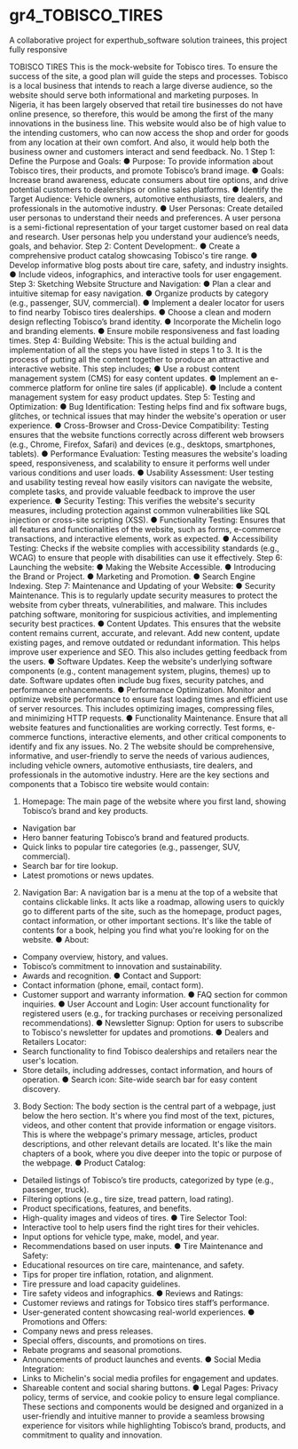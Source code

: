 # gr4_TOBISCO_TIRES
A collaborative project for experthub_software solution trainees, this project fully responsive

TOBISCO TIRES
This is the mock-website for Tobisco tires. To ensure the success of the site, a good plan will
guide the steps and processes. Tobisco is a local business that intends to reach a large diverse
audience, so the website should serve both informational and marketing purposes. In Nigeria, it
has been largely observed that retail tire businesses do not have online presence, so therefore,
this would be among the first of the many innovations in the business line. This website would
also be of high value to the intending customers, who can now access the shop and order for
goods from any location at their own comfort. And also, it would help both the business owner
and customers interact and send feedback.
No. 1
Step 1: Define the Purpose and Goals:
● Purpose: To provide information about Tobisco tires, their products, and promote
Tobisco’s brand image.
● Goals: Increase brand awareness, educate consumers about tire options, and drive
potential customers to dealerships or online sales platforms.
● Identify the Target Audience: Vehicle owners, automotive enthusiasts, tire dealers, and
professionals in the automotive industry.
● User Personas: Create detailed user personas to understand their needs and preferences. A
user persona is a semi-fictional representation of your target customer based on real data
and research. User personas help you understand your audience’s needs, goals, and
behavior.
Step 2: Content Development:.
● Create a comprehensive product catalog showcasing Tobisco's tire range.
● Develop informative blog posts about tire care, safety, and industry insights.
● Include videos, infographics, and interactive tools for user engagement.
Step 3: Sketching Website Structure and Navigation:
● Plan a clear and intuitive sitemap for easy navigation.
● Organize products by category (e.g., passenger, SUV, commercial).
● Implement a dealer locator for users to find nearby Tobisco tires dealerships.
● Choose a clean and modern design reflecting Tobisco’s brand identity.
● Incorporate the Michelin logo and branding elements.
● Ensure mobile responsiveness and fast loading times.
Step 4: Building Website: This is the actual building and implementation of all the steps you
have listed in steps 1 to 3. It is the process of putting all the content together to produce an
attractive and interactive website. This step includes;
● Use a robust content management system (CMS) for easy content updates.
● Implement an e-commerce platform for online tire sales (if applicable).
● Include a content management system for easy product updates.
Step 5: Testing and Optimization:
● Bug Identification: Testing helps find and fix software bugs, glitches, or technical issues
that may hinder the website's operation or user experience.
● Cross-Browser and Cross-Device Compatibility: Testing ensures that the website
functions correctly across different web browsers (e.g., Chrome, Firefox, Safari) and
devices (e.g., desktops, smartphones, tablets).
● Performance Evaluation: Testing measures the website's loading speed, responsiveness,
and scalability to ensure it performs well under various conditions and user loads.
● Usability Assessment: User testing and usability testing reveal how easily visitors can
navigate the website, complete tasks, and provide valuable feedback to improve the user
experience.
● Security Testing: This verifies the website's security measures, including protection
against common vulnerabilities like SQL injection or cross-site scripting (XSS).
● Functionality Testing: Ensures that all features and functionalities of the website, such as
forms, e-commerce transactions, and interactive elements, work as expected.
● Accessibility Testing: Checks if the website complies with accessibility standards (e.g.,
WCAG) to ensure that people with disabilities can use it effectively.
Step 6: Launching the website:
● Making the Website Accessible.
● Introducing the Brand or Project.
● Marketing and Promotion.
● Search Engine Indexing.
Step 7: Maintenance and Updating of your Website:
● Security Maintenance. This is to regularly update security measures to protect the website
from cyber threats, vulnerabilities, and malware. This includes patching software,
monitoring for suspicious activities, and implementing security best practices.
● Content Updates. This ensures that the website content remains current, accurate, and
relevant. Add new content, update existing pages, and remove outdated or redundant
information. This helps improve user experience and SEO. This also includes getting
feedback from the users.
● Software Updates. Keep the website's underlying software components (e.g., content
management system, plugins, themes) up to date. Software updates often include bug
fixes, security patches, and performance enhancements.
● Performance Optimization. Monitor and optimize website performance to ensure fast
loading times and efficient use of server resources. This includes optimizing images,
compressing files, and minimizing HTTP requests.
● Functionality Maintenance. Ensure that all website features and functionalities are
working correctly. Test forms, e-commerce functions, interactive elements, and other
critical components to identify and fix any issues.
No. 2
The website should be comprehensive, informative, and user-friendly to serve the needs of
various audiences, including vehicle owners, automotive enthusiasts, tire dealers, and
professionals in the automotive industry. Here are the key sections and components that a
Tobisco tire website would contain:
1. Homepage: The main page of the website where you first land, showing Tobisco’s brand and
key products.
- Navigation bar
- Hero banner featuring Tobisco’s brand and featured products.
- Quick links to popular tire categories (e.g., passenger, SUV, commercial).
- Search bar for tire lookup.
- Latest promotions or news updates.
2. Navigation Bar: A navigation bar is a menu at the top of a website that contains clickable
links. It acts like a roadmap, allowing users to quickly go to different parts of the site, such as the
homepage, product pages, contact information, or other important sections. It's like the table of
contents for a book, helping you find what you're looking for on the website.
● About:
- Company overview, history, and values.
- Tobisco’s commitment to innovation and sustainability.
- Awards and recognition.
● Contact and Support:
- Contact information (phone, email, contact form).
- Customer support and warranty information.
● FAQ section for common inquiries.
● User Account and Login: User account functionality for registered users (e.g., for
tracking purchases or receiving personalized recommendations).
● Newsletter Signup: Option for users to subscribe to Tobisco's newsletter for updates and
promotions.
● Dealers and Retailers Locator:
- Search functionality to find Tobisco dealerships and retailers near the user's location.
- Store details, including addresses, contact information, and hours of operation.
● Search icon: Site-wide search bar for easy content discovery.
3. Body Section: The body section is the central part of a webpage, just below the hero section.
It's where you find most of the text, pictures, videos, and other content that provide information
or engage visitors. This is where the webpage's primary message, articles, product descriptions,
and other relevant details are located. It's like the main chapters of a book, where you dive
deeper into the topic or purpose of the webpage.
● Product Catalog:
- Detailed listings of Tobisco’s tire products, categorized by type (e.g., passenger, truck).
- Filtering options (e.g., tire size, tread pattern, load rating).
- Product specifications, features, and benefits.
- High-quality images and videos of tires.
● Tire Selector Tool:
- Interactive tool to help users find the right tires for their vehicles.
- Input options for vehicle type, make, model, and year.
- Recommendations based on user inputs.
● Tire Maintenance and Safety:
- Educational resources on tire care, maintenance, and safety.
- Tips for proper tire inflation, rotation, and alignment.
- Tire pressure and load capacity guidelines.
- Tire safety videos and infographics.
● Reviews and Ratings:
- Customer reviews and ratings for Tobsico tires staff’s performance.
- User-generated content showcasing real-world experiences.
● Promotions and Offers:
- Company news and press releases.
- Special offers, discounts, and promotions on tires.
- Rebate programs and seasonal promotions.
- Announcements of product launches and events.
● Social Media Integration:
- Links to Michelin's social media profiles for engagement and updates.
- Shareable content and social sharing buttons.
● Legal Pages: Privacy policy, terms of service, and cookie policy to ensure legal
compliance.
These sections and components would be designed and organized in a user-friendly and intuitive
manner to provide a seamless browsing experience for visitors while highlighting Tobisco’s
brand, products, and commitment to quality and innovation.
